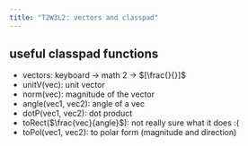 ```yaml
---
title: "T2W3L2: vectors and classpad"
---
```


## useful classpad functions
- vectors: keyboard -> math 2 -> $[\frac{}{}]$ 
- unitV(vec): unit vector
- norm(vec): magnitude of the vector
- angle(vec1, vec2): angle of a vec
- dotP(vec1, vec2): dot product
- toRect($\frac{vec}{angle}$): not really sure what it does :(
- toPol(vec1, vec2): to polar form (magnitude and direction) 